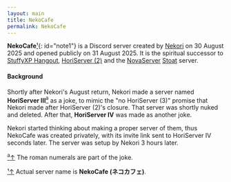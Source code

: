 ```yaml
---
layout: main
title: NekoCafe
permalink: NekoCafe
---
```


**NekoCafe**[&sup1;](#notec1){: id="note1"} is a Discord server created by [Nekori](Nekori) on 30 August 2025 and opened publicly on 31 August 2025. It is the spiritual successor to [StuffyXP Hangout](StuffyXP_Hangout), [HoriServer (2)](HoriServer_(2)) and the [NovaServer](NovaServer) [Stoat](https://stoat.chat) server.

#### Background

Shortly after Nekori's August return, Nekori made a server named **HoriServer III**<a href="#notecA"><sup id="noteA">a</sup></a> as a joke, to mimic the "no HoriServer (3)" promise that Nekori made after HoriServer (2)'s closure. That server was shortly nuked and deleted. After that, **HoriServer IV** was made as another joke.

Nekori started thinking about making a proper server of them, thus NekoCafe was created privately, with its invite link sent to HoriServer IV seconds later. The server was setup by Nekori 3 hours later.

<p id="note"><a href="#noteA" id="notecA"><sup>a</sup><span></span>&uparrow;</a> The roman numerals are part of the joke.</p>

<p id="note"><a href="#note1" id="notec1">&sup1;<span></span>&uparrow;</a> Actual server name is <b>NekoCafe (ネコカフェ)</b>.</p>
